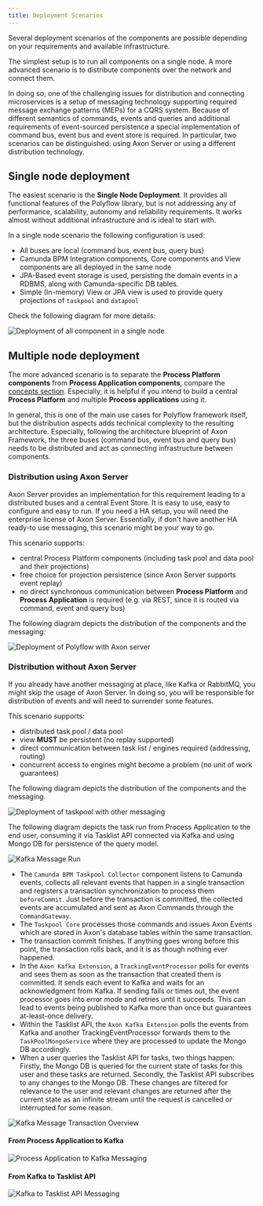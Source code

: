 ```yaml
---
title: Deployment Scenarios
---
```

Several deployment scenarios of the components are possible depending on your requirements and available infrastructure.

The simplest setup is to run all components on a single node. A more advanced scenario is to distribute components over the network and connect them.

In doing so, one of the challenging issues for distribution and connecting microservices is a setup of messaging technology supporting required message exchange
patterns (MEPs) for a CQRS system. Because of different semantics of commands, events and queries and additional requirements of event-sourced persistence a
special implementation of command bus, event bus and event store is required. In particular, two scenarios can be distinguished: using Axon Server or using a
different distribution technology.

## Single node deployment

The easiest scenario is the **Single Node Deployment**. It provides all functional features of the Polyflow library, but is not addressing any of performance,
scalability, autonomy and reliability requirements. It works almost without additional infrastructure and is ideal to start with.

In a single node scenario the following configuration is used:

* All buses are local (command bus, event bus, query bus)
* Camunda BPM Integration components, Core components and View components are all deployed in the same node
* JPA-Based event storage is used, persisting the domain events in a RDBMS, along with Camunda-specific DB tables.
* Simple (In-memory) View or JPA view is used to provide query projections of `taskpool` and `datapool`

Check the following diagram for more details:

![Deployment of all component in a single node](../img/deployment-single.png)

## Multiple node deployment

The more advanced scenario is to separate the **Process Platform components** from **Process Application components**, compare
the [concepts section](concepts.md). Especially, it is helpful if you intend to build a central **Process Platform** and multiple **Process applications** using
it.

In general, this is one of the main use cases for Polyflow framework itself, but the distribution aspects adds technical complexity to the resulting
architecture. Especially, following the architecture blueprint of Axon Framework, the three buses (command bus, event bus and query bus) needs to be distributed
and act as connecting infrastructure between components.

### Distribution using Axon Server

Axon Server provides an implementation for this requirement leading to a distributed buses and a central Event Store. It is easy to use, easy to configure and
easy to run. If you need a HA setup, you will need the enterprise license of Axon Server. Essentially, if don't have another HA ready-to use messaging, this
scenario might be your way to go.

This scenario supports:

- central Process Platform components (including task pool and data pool and their projections)
- free choice for projection persistence (since Axon Server supports event replay)
- no direct synchronous communication between **Process Platform** and **Process Application** is required (e.g. via REST, since it is routed via command, event
  and query bus)

The following diagram depicts the distribution of the components and the messaging:

![Deployment of Polyflow with Axon server](../img/deployment-axon-server.png)

### Distribution without Axon Server

If you already have another messaging at place, like Kafka or RabbitMQ, you might skip the usage of Axon Server. In doing so, you will be responsible for
distribution of events and will need to surrender some features.

This scenario supports:

- distributed task pool / data pool
- view **MUST** be persistent (no replay supported)
- direct communication between task list / engines required (addressing, routing)
- concurrent access to engines might become a problem (no unit of work guarantees)

The following diagram depicts the distribution of the components and the messaging.

![Deployment of taskpool with other messaging](../img/deployment-messaging.png)

The following diagram depicts the task run from Process Application to the end user, consuming it via Tasklist API connected via Kafka and using Mongo DB for
persistence of the query model.

![Kafka Message Run](../img/scenario_kafka_messaging_overview.png)

- The `Camunda BPM Taskpool Collector` component listens to Camunda events, collects all relevant events that happen in a single transaction and registers a
  transaction synchronization to process them `beforeCommit`. Just before the transaction is committed, the collected events are accumulated and sent as Axon
  Commands through the `CommandGateway`.
- The `Taskpool Core` processes those commands and issues Axon Events which are stored in Axon's database tables within the same transaction.
- The transaction commit finishes. If anything goes wrong before this point, the transaction rolls back, and it is as though nothing ever happened.
- In the `Axon Kafka Extension`, a `TrackingEventProcessor` polls for events and sees them as soon as the transaction that created them is committed. It sends
  each event to Kafka and waits for an acknowledgment from Kafka. If sending fails or times out, the event processor goes into error mode and retries until it
  succeeds. This can lead to events being published to Kafka more than once but guarantees at-least-once delivery.
- Within the Tasklist API, the `Axon Kafka Extension` polls the events from Kafka and another TrackingEventProcessor forwards them to the `TaskPoolMongoService`
  where they are processed to update the Mongo DB accordingly.
- When a user queries the Tasklist API for tasks, two things happen: Firstly, the Mongo DB is queried for the current state of tasks for this user and these
  tasks are returned. Secondly, the Tasklist API subscribes to any changes to the Mongo DB. These changes are filtered for relevance to the user and relevant
  changes are returned after the current state as an infinite stream until the request is cancelled or interrupted for some reason.

![Kafka Message Transaction Overview](../img/scenario_kafka_messaging_tx_view.png)

#### From Process Application to Kafka

![Process Application to Kafka Messaging](../img/scenario_process_application_to_kafka_detail.png)

#### From Kafka to Tasklist API

![Kafka to Tasklist API Messaging](../img/scenario_kafka_to_tasklist_detail.png)
